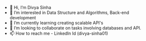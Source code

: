 - 👋 Hi, I’m Divya Sinha
- 👀 I’m interested in Data Structure and Algorithms, Back-end development
- 🌱 I’m currently learning creating scalable API's
- 💞️ I’m looking to collaborate on tasks involving databases and API.
- 📫 How to reach me - LinkedIn Id (divya-sinha01)

<!---
divya-ilona/divya-ilona is a ✨ special ✨ repository because its `README.md` (this file) appears on your GitHub profile.
You can click the Preview link to take a look at your changes.
--->
